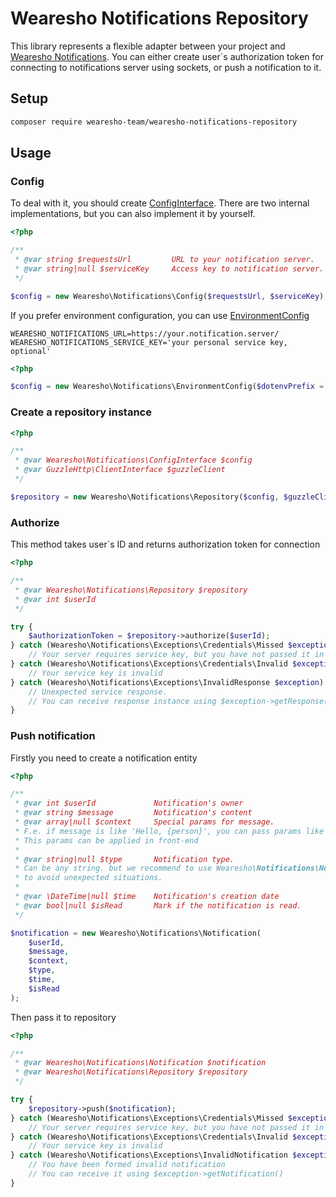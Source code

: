 # Wearesho Notifications Repository

This library represents a flexible adapter between your project and [Wearesho Notifications](https://github.com/wearesho-team/wearesho-notifications).
You can either create user`s authorization token for connecting to notifications server using sockets,
or push a notification to it.

## Setup

```bash
composer require wearesho-team/wearesho-notifications-repository
```

## Usage

### Config

To deal with it, you should create [ConfigInterface](./src/ConfigInterface.php).
There are two internal implementations, but you can also implement it by yourself.

```php
<?php

/**
 * @var string $requestsUrl         URL to your notification server.
 * @var string|null $serviceKey     Access key to notification server. Optional (depends on server requirements). 
 */

$config = new Wearesho\Notifications\Config($requestsUrl, $serviceKey);

```

If you prefer environment configuration, you can use [EnvironmentConfig](./src/EnvironmentConfig.php)

```dotenv
WEARESHO_NOTIFICATIONS_URL=https://your.notification.server/
WEARESHO_NOTIFICATIONS_SERVICE_KEY='your personal service key, optional'
```

```php
<?php

$config = new Wearesho\Notifications\EnvironmentConfig($dotenvPrefix = 'WEARESHO_NOTIFICATIONS_');

```

### Create a repository instance

```php
<?php

/**
 * @var Wearesho\Notifications\ConfigInterface $config
 * @var GuzzleHttp\ClientInterface $guzzleClient
 */

$repository = new Wearesho\Notifications\Repository($config, $guzzleClient);

```

### Authorize

This method takes user`s ID and returns authorization token for connection

```php
<?php

/**
 * @var Wearesho\Notifications\Repository $repository
 * @var int $userId 
 */

try {
    $authorizationToken = $repository->authorize($userId);
} catch (Wearesho\Notifications\Exceptions\Credentials\Missed $exception) {
    // Your server requires service key, but you have not passed it in config
} catch (Wearesho\Notifications\Exceptions\Credentials\Invalid $exception) {
    // Your service key is invalid
} catch (Wearesho\Notifications\Exceptions\InvalidResponse $exception) {
    // Unexpected service response.
    // You can receive response instance using $exception->getResponse()
}

```

### Push notification

Firstly you need to create a notification entity

```php
<?php

/**
 * @var int $userId             Notification's owner
 * @var string $message         Notification's content
 * @var array|null $context     Special params for message.
 * F.e. if message is like 'Hello, {person}', you can pass params like [ 'person' => 'Jonh', ]
 * This params can be applied in front-end
 * 
 * @var string|null $type       Notification type.
 * Can be any string. but we recommend to use Wearesho\Notifications\Notification\Type constants
 * to avoid unexpected situations.
 *
 * @var \DateTime|null $time    Notification's creation date
 * @var bool|null $isRead       Mark if the notification is read.
 */

$notification = new Wearesho\Notifications\Notification(
    $userId,
    $message,
    $context,
    $type,
    $time,
    $isRead
);

```

Then pass it to repository

```php
<?php

/**
 * @var Wearesho\Notifications\Notification $notification
 * @var Wearesho\Notifications\Repository $repository
 */

try {
    $repository->push($notification);
} catch (Wearesho\Notifications\Exceptions\Credentials\Missed $exception) {
    // Your server requires service key, but you have not passed it in config
} catch (Wearesho\Notifications\Exceptions\Credentials\Invalid $exception) {
    // Your service key is invalid
} catch (Wearesho\Notifications\Exceptions\InvalidNotification $exception) {
    // You have been formed invalid notification
    // You can receive it using $exception->getNotification()
}

```
